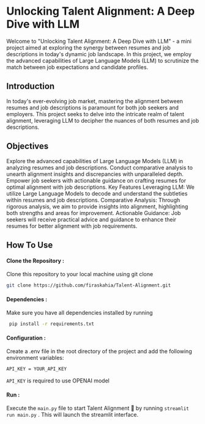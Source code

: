 # Unlocking Talent Alignment: A Deep Dive with LLM

Welcome to "Unlocking Talent Alignment: A Deep Dive with LLM" - a mini project aimed at exploring the synergy between resumes and job descriptions in today's dynamic job landscape. In this project, we employ the advanced capabilities of Large Language Models (LLM) to scrutinize the match between job expectations and candidate profiles.
## Introduction
In today's ever-evolving job market, mastering the alignment between resumes and job descriptions is paramount for both job seekers and employers. This project seeks to delve into the intricate realm of talent alignment, leveraging LLM to decipher the nuances of both resumes and job descriptions.
## Objectives
Explore the advanced capabilities of Large Language Models (LLM) in analyzing resumes and job descriptions.
Conduct comparative analysis to unearth alignment insights and discrepancies with unparalleled depth.
Empower job seekers with actionable guidance on crafting resumes for optimal alignment with job descriptions.
Key Features
Leveraging LLM: We utilize Large Language Models to decode and understand the subtleties within resumes and job descriptions.
Comparative Analysis: Through rigorous analysis, we aim to provide insights into alignment, highlighting both strengths and areas for improvement.
Actionable Guidance: Job seekers will receive practical advice and guidance to enhance their resumes for better alignment with job requirements.


## How To Use

#### Clone the Repository :
 Clone this repository to your local machine using git clone 
```sh
git clone https://github.com/firaskahia/Talent-Alignment.git
```
#### Dependencies :
Make sure you have all dependencies installed by running
```sh
 pip install -r requirements.txt
``` 
#### Configuration :
Create a .env file in the root directory of the project and add the following environment variables:
   ```sh
   API_KEY = YOUR_API_KEY
   ```
 ```API_KEY``` is required to use OPENAI model
#### Run :
Execute the ```main.py``` file to start Talent Alignment 🤖 by running ```streamlit run main.py``` . This will launch the streamlit interface.


 





